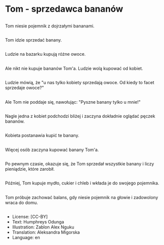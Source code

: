 # Tom - sprzedawca bananów

##
Tom niesie pojemnik z dojrzałymi bananami.

##
Tom idzie sprzedać banany.

##
Ludzie na bazarku kupują różne owoce.

##
Ale nikt nie kupuje bananów Tom'a. Ludzie wolą kupować od kobiet.

##
Ludzie mówią, że "u nas tylko kobiety sprzedają owoce. Od kiedy to facet sprzedaje owoce?"

##
Ale Tom nie poddaje się, nawołując: "Pyszne banany tylko u mnie!"

##
Nagle jedna z kobiet podchodzi bliżej i zaczyna dokładnie oglądać pęczek bananów.

##
Kobieta postanawia kupić te banany.

##
Więcej osób zaczyna kupować banany Tom'a.

##
Po pewnym czasie, okazuje się, że Tom sprzedał wszystkie banany i liczy pieniądzie, które zarobił.

##
Później, Tom kupuje mydło, cukier i chleb i wkłada je do swojego pojemnika.

##
Tom próbuje zachować balans, gdy niesie pojemnik na głowie i zadowolony wraca do domu.

##
* License: [CC-BY]
* Text: Humphreys Odunga
* Illustration: Zablon Alex Nguku
* Translation: Aleksandra Migorska
* Language: en
